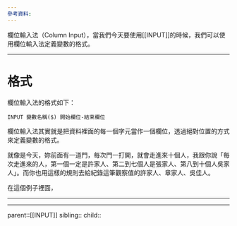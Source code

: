 ```yaml
---
參考資料:
---
```

欄位輸入法（Column Input），當我們今天要使用[[INPUT]]的時候，我們可以使用欄位輸入法定義變數的格式。
- - -
# 格式
欄位輸入法的格式如下：
```SAS
INPUT 變數名稱($) 開始欄位-結束欄位
```

欄位輸入法其實就是把資料裡面的每一個字元當作一個欄位，透過絕對位置的方式來定義變數的格式。

就像是今天，妳前面有一道門，每次門一打開，就會走進來十個人，我跟你說「每次走進來的人，第一個一定是許家人、第二到七個人是張家人、第八到十個人吳家人」。而你也用這樣的規則去給紀錄這筆觀察值的許家人、章家人、吳佳人。

在這個例子裡面，
- - -

- - -
parent::[[INPUT]]
sibling::
child::